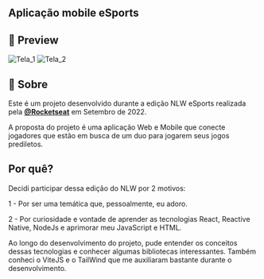 ## Aplicação mobile eSports

## 📱 Preview
![Tela_1](https://user-images.githubusercontent.com/56925726/192163559-c686a355-ce32-4528-9818-5a44074e0e45.png)
![Tela_2](https://user-images.githubusercontent.com/56925726/192163562-747b14c8-2072-49bc-a8f4-f67cc675d75d.png)


## 📖 Sobre


Este é um projeto desenvolvido durante a edição NLW eSports realizada pela **[@Rocketseat](https://github.com/Rocketseat)** em Setembro de 2022.

A proposta do projeto é uma aplicação Web e Mobile que conecte jogadores que estão em busca de um duo para jogarem seus jogos prediletos. 

## Por quê?
Decidi participar dessa edição do NLW por 2 motivos:


1 - Por ser uma temática que, pessoalmente, eu adoro.


2 - Por curiosidade e vontade de aprender as tecnologias React, Reactive Native, NodeJs e aprimorar meu JavaScript e HTML. 


Ao longo do desenvolvimento do projeto, pude entender os conceitos dessas tecnologias e conhecer algumas bibliotecas interessantes. Também conheci o ViteJS e o TailWind que me auxiliaram bastante durante o desenvolvimento.
